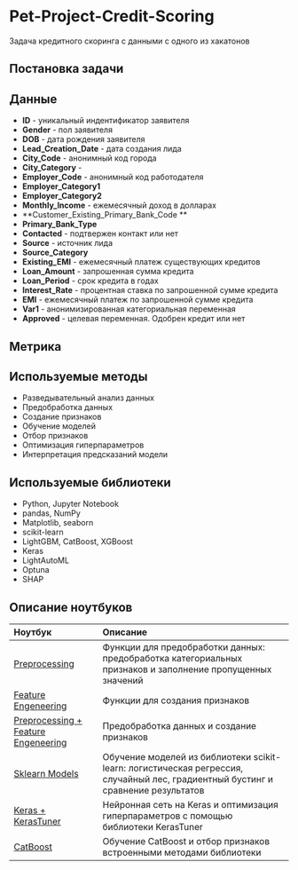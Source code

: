 # Pet-Project-Credit-Scoring
Задача кредитного скоринга с данными с одного из хакатонов
## Постановка задачи
## Данные
* **ID** - уникальный индентификатор заявителя
* **Gender** - пол заявителя
* **DOB** - дата рождения заявителя
* **Lead_Creation_Date** - дата создания лида
* **City_Code** - анонимный код города
* **City_Category** -
* **Employer_Code** - анонимный код работодателя
* **Employer_Category1**
* **Employer_Category2**
* **Monthly_Income** - ежемесячный доход в долларах
* **Customer_Existing_Primary_Bank_Code **
* **Primary_Bank_Type**
* **Contacted** - подтвержен контакт или нет
* **Source** - источник лида
* **Source_Category** 
* **Existing_EMI** - ежемесячный платеж существующих кредитов
* **Loan_Amount** - запрошенная сумма кредита
* **Loan_Period** - срок кредита в годах
* **Interest_Rate** - процентная ставка по запрошенной сумме кредита
* **EMI** - ежемесячный платеж по запрошенной сумме кредита
* **Var1** - анонимизированная категориальная переменная
* **Approved** - целевая переменная. Одобрен кредит или нет
## Метрика
## Используемые методы 
* Разведывательный анализ данных
* Предобработка данных
* Создание признаков
* Обучение моделей
* Отбор признаков
* Оптимизация гиперпараметров
* Интерпретация предсказаний модели
## Используемые библиотеки
*  Python, Jupyter Notebook
*  pandas, NumPy
*  Matplotlib, seaborn
*  scikit-learn
*  LightGBM, CatBoost, XGBoost
*  Keras
*  LightAutoML
*  Optuna
*  SHAP
## Описание ноутбуков
| Ноутбук |  Описание |
| :----------------------------|:-----------|
| [Preprocessing](https://github.com/sfnga/Pet-Project-Credit-Scoring/blob/main/preprocessing/preprocessing.py)| Функции для предобработки данных: предобработка категориальных признаков и заполнение пропущенных значений|
| [Feature Engeneering](https://github.com/sfnga/Pet-Project-Credit-Scoring/blob/main/feature_engeneering/feature_engineering.py)| Функции для создания признаков|
| [Preprocessing + Feature Engeneering](https://github.com/sfnga/Pet-Project-Credit-Scoring/blob/main/feature_engeneering/feature_engeneering.ipynb)| Предобработка данных и создание признаков|
| [Sklearn Models](https://github.com/sfnga/Pet-Project-Credit-Scoring/blob/main/models/sklearn_models.ipynb)| Обучение моделей из библиотеки  scikit-learn: логистическая регрессия, случайный лес, градиентный бустинг и сравнение результатов|
| [Keras + KerasTuner](https://github.com/sfnga/Pet-Project-Credit-Scoring/blob/main/models/keras_nn.ipynb)| Нейронная сеть на Keras и оптимизация гиперпараметров с помощью библиотеки KerasTuner     | 
| [CatBoost](https://github.com/sfnga/Pet-Project-Credit-Scoring/blob/main/models/catboost_training.ipynb)| Обучение CatBoost и отбор признаков встроенными методами библиотеки              | 
